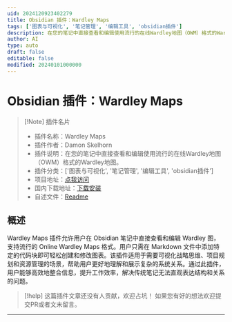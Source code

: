 ```yaml
---
uid: 2024120923402279
title: Obsidian 插件：Wardley Maps
tags: ['图表与可视化', '笔记管理', '编辑工具', 'obsidian插件']
description: 在您的笔记中直接查看和编辑使用流行的在线Wardley地图（OWM）格式的Wardley地图。
author: AI
type: auto
draft: false
editable: false
modified: 20240101000000
---
```


# Obsidian 插件：Wardley Maps

> [!Note] 插件名片
> - 插件名称：Wardley Maps
> - 插件作者：Damon Skelhorn
> - 插件说明：在您的笔记中直接查看和编辑使用流行的在线Wardley地图（OWM）格式的Wardley地图。
> - 插件分类：['图表与可视化', '笔记管理', '编辑工具', 'obsidian插件']
> - 项目地址：[点我访问](https://github.com/damonsk/obsidian-wardley-maps)
> - 国内下载地址：[下载安装](https://pkmer.cn/products/plugin/pluginMarket/?wardley-maps)
> - 自述文件：[Readme](https://ghproxy.net/https://raw.githubusercontent.com/damonsk/obsidian-wardley-maps/master/README.md)



## 概述

Wardley Maps 插件允许用户在 Obsidian 笔记中直接查看和编辑 Wardley 图，支持流行的 Online Wardley Maps 格式。用户只需在 Markdown 文件中添加特定的代码块即可轻松创建和修改图表。该插件适用于需要可视化战略思维、项目规划和资源管理的场景，帮助用户更好地理解和展示复杂的系统关系。通过此插件，用户能够高效地整合信息，提升工作效率，解决传统笔记无法直观表达结构和关系的问题。


> [!help] 
> 这篇插件文章还没有人贡献，欢迎占坑！
> 如果您有好的想法欢迎提交PR或者文末留言。
> 

---



